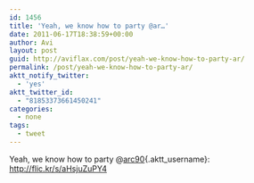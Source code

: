```yaml
---
id: 1456
title: 'Yeah, we know how to party @ar…'
date: 2011-06-17T18:38:59+00:00
author: Avi
layout: post
guid: http://aviflax.com/post/yeah-we-know-how-to-party-ar/
permalink: /post/yeah-we-know-how-to-party-ar/
aktt_notify_twitter:
  - 'yes'
aktt_twitter_id:
  - "81853373661450241"
categories:
  - none
tags:
  - tweet
---
```

Yeah, we know how to party @[arc90](http://twitter.com/arc90){.aktt_username}: <a href="http://flic.kr/s/aHsjuZuPY4" rel="nofollow">http://flic.kr/s/aHsjuZuPY4</a>